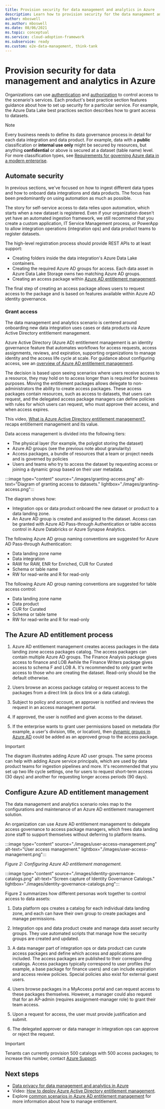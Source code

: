 ```yaml
---
title: Provision security for data management and analytics in Azure
description: Learn how to provision security for the data management and analytics scenario in Azure.
author: mboswell
ms.author: mboswell
ms.date: 08/06/2021
ms.topic: conceptual
ms.service: cloud-adoption-framework
ms.subservice: ready
ms.custom: e2e-data-management, think-tank
---
```


# Provision security for data management and analytics in Azure

Organizations can use [authentication](./secure-authentication.md) and [authorization](./secure-analytics-role-based-access-control.md) to control access to the scenario's services. Each product's best practice section features guidance about how to set up security for a particular service. For example, the Azure Data Lake best practices section describes how to grant access to datasets.

> [!NOTE]
> Every business needs to define its data governance process in detail for each data integration and data product. For example, data with a **public** classification or **internal use only** might be secured by resources, but anything **confidential** or above is secured at a dataset (table name) level. For more classification types, see [Requirements for governing Azure data in a modern enterprise](./govern-requirements.md#data-governance-classification).

## Automate security

In previous sections, we've focused on how to ingest different data types and how to onboard data integrations and data products. The focus has been predominantly on using automation as much as possible.

The story for self-service access to data relies upon automation, which starts when a new dataset is registered. Even if your organization doesn't yet have an automated ingestion framework, we still recommend that you create a custom application, IT Service Management process, or PowerApp to allow integration operations (integration ops) and data product teams to register datasets.

The high-level registration process should provide REST APIs to at least support:

- Creating folders inside the data integration's Azure Data Lake containers.
- Creating the required Azure AD groups for access. Each data asset in Azure Data Lake Storage owns two matching Azure AD groups.
- Creating an access package within [Azure AD entitlement management](/azure/active-directory/governance/entitlement-management-overview).

The final step of creating an access package allows users to request access to the package and is based on features available within Azure AD identity governance.

### Grant access

The data management and analytics scenario is centered around onboarding new data integration uses cases or data products via Azure Active Directory entitlement management.

Azure Active Directory (Azure AD) entitlement management is an identity governance feature that automates workflows for access requests, access assignments, reviews, and expiration, supporting organizations to manage identity and the access life cycle at scale. For guidance about configuring access, see an [overview of Azure AD entitlement management](/azure/active-directory/governance/entitlement-management-overview).

The decision is based upon seeing scenarios where users receive access to a resource, they may hold on to access longer than is required for business purposes. Moving the entitlement packages allows delegate to non-administrators the ability to create access packages. These access packages contain resources, such as access to datasets, that users can request, and the delegated access package managers can define policies with rules for which users can request, who must approve their access, and when access expires.

This video, [What is Azure Active Directory entitlement management?](https://www.youtube.com/watch?v=_Lss6bFrnQ8), recaps entitlement management and its value.

Data access management is divided into the following tiers:

- The physical layer (for example, the polyglot storing the dataset)
- Azure AD groups (see the previous note about granularity)
- Access packages, a bundle of resources that a team or project needs and is governed by policies
- Users and teams who try to access the dataset by requesting access or joining a dynamic group based on their user metadata.

:::image type="content" source="./images/granting-access.png" alt-text="Diagram of granting access to datasets." lightbox="./images/granting-access.png":::

The diagram shows how:

- Integration ops or data product onboard the new dataset or product to a data landing zone.
- An Azure AD group is created and assigned to the dataset. Access can be granted with Azure AD Pass-through Authentication or table access control in Azure Databricks or Azure Synapse Analytics.

The following Azure AD group naming conventions are suggested for Azure AD Pass-through Authentication:

- Data landing zone name
- Data integration
- RAW for RAW, ENR for Enriched, CUR for Curated
- Schema or table name
- RW for read-write and R for read-only
  
The following Azure AD group naming conventions are suggested for table access control:

- Data landing zone name
- Data product
- CUR for Curated
- Schema or table tame
- RW for read-write and R for read-only

## The Azure AD entitlement process

1. Azure AD entitlement management creates access packages in the data landing zone access packages catalog. The access packages can contain multiple Azure AD groups. The Finance Analysis package gives access to finance and LOB Awhile the Finance Writers package gives access to schema F and LOB A. It's recommended to only grant write access to those who are creating the dataset. Read-only should be the default otherwise.

1. Users browse an access package catalog or request access to the packages from a direct link (a docs link or a data catalog).

1. Subject to policy and account, an approver is notified and reviews the request in an access management portal.

1. If approved, the user is notified and given access to the dataset.

1. If the enterprise wants to grant user permissions based on metadata (for example, a user's division, title, or location), then [dynamic groups in Azure AD](/azure/active-directory/enterprise-users/groups-create-rule) could be added as an approved group to the access package.

> [!IMPORTANT]
> The diagram illustrates adding Azure AD user groups. The same process can help with adding Azure service principals, which are used by data product teams for ingestion pipelines and more. It's recommended that you set up two life cycle settings, one for users to request short-term access (30 days) and another for requesting longer access periods (90 days).

## Configure Azure AD entitlement management

The data management and analytics scenario roles map to the configurations and maintenance of an Azure AD entitlement management solution.

An organization can use Azure AD entitlement management to delegate access governance to access package managers, which frees data landing zone staff to support themselves without deferring to platform teams.

:::image type="content" source="./images/user-access-management.png" alt-text="User access management." lightbox="./images/user-access-management.png":::

*Figure 2: Configuring Azure AD entitlement management.*

:::image type="content" source="./images/identity-governance-catalogs.png" alt-text="Screen capture of Identity Governance Catalogs." lightbox="./images/identity-governance-catalogs.png":::

Figure 2 summarizes how different personas work together to control access to data assets:

1. Data platform ops creates a catalog for each individual data landing zone, and each can have their own group to create packages and manage permissions.

1. Integration ops and data product create and manage data asset security groups. They use automated scripts that manage how the security groups are created and updated.

1. A data manager part of integration ops or data product can curate access packages and define which access and applications are included. The access packages are published to their corresponding catalogs. Access packages typically correspond to user profiles (for example, a base package for finance users) and can include expiration and access review policies. Special policies also exist for external guest users.

1. Users browse packages in a MyAccess portal and can request access to these packages themselves. However, a manager could also request that for an AP-admin (requires assignment-manager role) to grant their team access.

1. Upon a request for access, the user must provide justification and submit.

1. The delegated approver or data manager in integration ops can approve or reject the request.

> [!IMPORTANT]
> Tenants can currently provision 500 catalogs with 500 access packages; to increase this number, contact [Azure Support](https://azure.microsoft.com/support/options/).

## Next steps

- [Data privacy for data management and analytics in Azure](./secure-data-privacy.md)
- Video: [How to deploy Azure Active Directory entitlement management](https://www.youtube.com/watch?v=zaaKvaaYwI4&feature=youtu.be).
- Explore [common scenarios in Azure AD entitlement management](/azure/active-directory/governance/entitlement-management-scenarios) for more information about how to manage entitlement.
